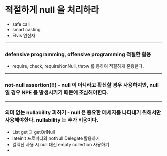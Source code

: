 # 적절하게 null 을 처리하라

- safe call
- smart casting
- Elvis 연산자
---
### defensive programming, offensive programming 적절한 활용

- require, check, requireNonNull, throw 를 통하여 적절하게 혼용한다.

---

### not-null assertion(!!) - null 이 아니라고 확신할 경우 사용하지만, null 일 경우 NPE 를 발생시키기 때문에 조심해야한다.

---
### 의미 없는 nullability 피하기 - null 은 중요한 메세지를 나타내기 위해서만 사용해야한다. nullability 는 추가 비용이다.
- List<T> get 과 getOrlNull
- lateinit 프로퍼티와 notNull Delegate 활용하기
- 컬렉션 사용 시 null 대신 empty collection 사용하기
- 
